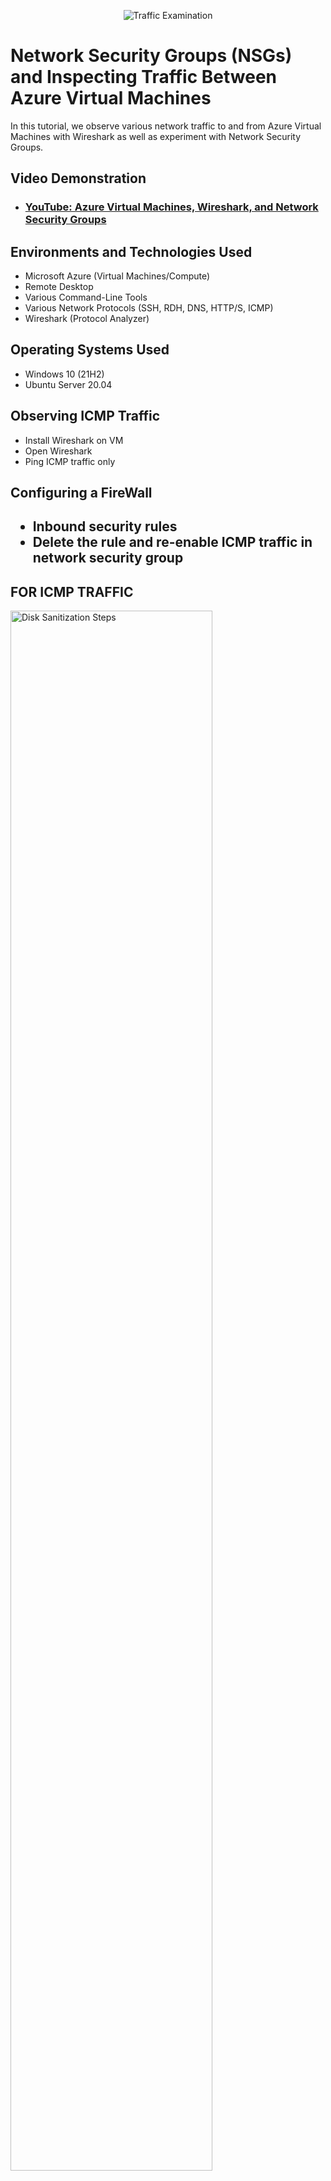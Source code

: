 <p align="center">
<img src="https://i.imgur.com/Ua7udoS.png" alt="Traffic Examination"/>
</p>

<h1>Network Security Groups (NSGs) and Inspecting Traffic Between Azure Virtual Machines</h1>
In this tutorial, we observe various network traffic to and from Azure Virtual Machines with Wireshark as well as experiment with Network Security Groups. <br />


<h2>Video Demonstration</h2>

- ### [YouTube: Azure Virtual Machines, Wireshark, and Network Security Groups](https://www.youtube.com)

<h2>Environments and Technologies Used</h2>

- Microsoft Azure (Virtual Machines/Compute)
- Remote Desktop
- Various Command-Line Tools
- Various Network Protocols (SSH, RDH, DNS, HTTP/S, ICMP)
- Wireshark (Protocol Analyzer)

<h2>Operating Systems Used </h2>

- Windows 10 (21H2)
- Ubuntu Server 20.04

<h2>Observing ICMP Traffic</h2>

- Install Wireshark on VM
- Open Wireshark 
- Ping ICMP traffic only

<h2> Configuring a FireWall<h2>

- Inbound security rules
- Delete the rule and re-enable ICMP traffic in network security group

<h2>FOR ICMP TRAFFIC</h2>

<p>
<img src="https://github.com/user-attachments/assets/42b64483-1e8a-48fc-8a9e-2c20a2a172a9" height="80%" width="80%" alt="Disk Sanitization Steps"/>

</p>
<p>
Run Windows 10 VM on Azure, open Remote Desktop to paste the IP address, go into Internet Explorer on the VM, and install Wireshark X64 
</p>
<br />

<p>
<img  src="https://github.com/user-attachments/assets/5361ccf1-31ba-4448-bc9d-3968cca03123" height="80%" width="80%" alt="Disk Sanitization Steps"/>

</p>
<p>
Open Wireshark and start packet capture. Within Wireshark, filter for ICMP traffic only

</p>
<br />

<p>
<img  src="https://github.com/user-attachments/assets/a7b7ace1-e233-4f87-ba4b-365b23da16c1" height="80%" width="80%" alt="Disk Sanitization Steps"/>
<img  src="https://github.com/user-attachments/assets/e55e462e-b04f-4ac1-81a0-e5907e2f6422" height="80%" width="80%" alt="Disk Sanitization Steps"/>
<img <img width="847" alt="image" src="https://github.com/user-attachments/assets/cf5924b5-3951-4565-b109-f0074e99da22" />


</p>
<p>
Retrieve the private IP address of the Ubuntu VM (linux-vm) and attempt to ping it from within the Windows 10 VM. You can see the pings in the 3rd screenshot.

</p>
<br />

<h2> FOR CONFIGURING A FIREWALL<h2>

<p>
<img width="1270" alt="image" src="https://github.com/user-attachments/assets/890333a1-9d72-43ce-b551-614c1f281d8b" height="80%" width="80%" alt="Disk Sanitization Steps"/>

</p>
<p>
Open the Linux VM in Azure. Go to the settings, click on network, and edit the Inbound Security Rules as seen in the picture.

</p>
<br />

</p>
<img src="https://github.com/user-attachments/assets/a3a3dc04-59e2-4a53-b7ed-e92fd8180f28" height="80%" width="80%" alt="Disk Sanitization Steps"/>

</p>
<p>
When the rule takes effect, it will start to time out and ignore the traffic.

<p>
<img src="https://github.com/user-attachments/assets/b020ef76-d65a-4bf9-b7e5-5a76c98636cf" height="80%" width="80%" alt="Disk Sanitization Steps"/>

</p>
<p>
Delete the rule and Re-enable ICMP traffic for the Network Security Group your Ubuntu VM. When you go back to the Windows VM, the ping activity will start working.
